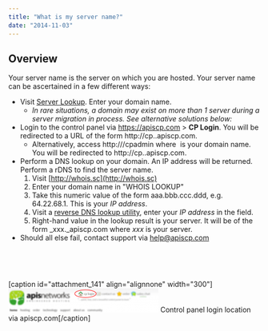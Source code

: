 ```yaml
---
title: "What is my server name?"
date: "2014-11-03"
---
```


## Overview

Your server name is the server on which you are hosted. Your server name can be ascertained in a few different ways:

- Visit [Server Lookup](http://apiscp.com/server-lookup). Enter your domain name.
    - _In rare situations, a domain may exist on more than 1 server during a server migration in process. See alternative solutions below:_
- Login to the control panel via https://apiscp.com > **CP Login**. You will be redirected to a URL of the form http://cp._<server>_.apiscp.com.
    - Alternatively, access http://_<domain>_/cpadmin where _<domain>_ is your domain name. You will be redirected to http://cp._<server>_.apiscp.com.
- Perform a DNS lookup on your domain. An IP address will be returned. Perform a rDNS to find the server name.
    1. Visit [http://whois.sc](http://whois.sc)
    2. Enter your domain name in "WHOIS LOOKUP"
    3. Take this numeric value of the form aaa.bbb.ccc.ddd, e.g. 64.22.68.1. This is your _IP address_.
    4. Visit a [reverse DNS lookup utility](http://www.dnsqueries.com/en/reverse_lookup.php), enter your _IP address_ in the field.
    5. Right-hand value in the lookup result is your server. It will be of the form _xxx._apiscp.com where _xxx_ is your server.
- Should all else fail, contact support via [help@apiscp.com](mailto:help@apiscp.com)

 

 

\[caption id="attachment\_141" align="alignnone" width="300"\][![Control panel login location via apiscp.com](images/cp-login-location-300x48.png)](https://kb.apiscp.com/wp-content/uploads/2014/11/cp-login-location.png) Control panel login location via apiscp.com\[/caption\]
